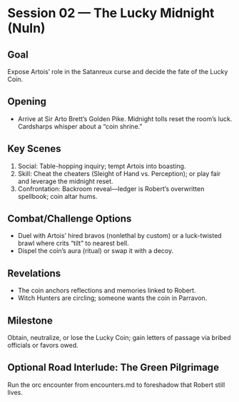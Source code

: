 # Session 02 — The Lucky Midnight (Nuln)

## Goal
Expose Artois’ role in the Satanreux curse and decide the fate of the Lucky Coin.

## Opening
- Arrive at Sir Arto Brett’s Golden Pike. Midnight tolls reset the room’s luck. Cardsharps whisper about a “coin shrine.”

## Key Scenes
1) Social: Table-hopping inquiry; tempt Artois into boasting.
2) Skill: Cheat the cheaters (Sleight of Hand vs. Perception); or play fair and leverage the midnight reset.
3) Confrontation: Backroom reveal—ledger is Robert’s overwritten spellbook; coin altar hums.

## Combat/Challenge Options
- Duel with Artois’ hired bravos (nonlethal by custom) or a luck-twisted brawl where crits “tilt” to nearest bell.
- Dispel the coin’s aura (ritual) or swap it with a decoy.

## Revelations
- The coin anchors reflections and memories linked to Robert.
- Witch Hunters are circling; someone wants the coin in Parravon.

## Milestone
Obtain, neutralize, or lose the Lucky Coin; gain letters of passage via bribed officials or favors owed.

## Optional Road Interlude: The Green Pilgrimage
Run the orc encounter from encounters.md to foreshadow that Robert still lives.

